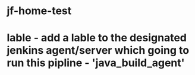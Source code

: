# jf-home-test

# lable - add a lable to the designated jenkins agent/server which going to run this pipline - 'java_build_agent'

